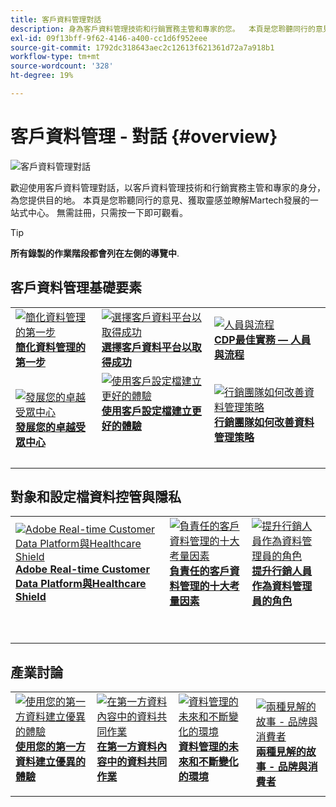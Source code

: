 ```yaml
---
title: 客戶資料管理對話
description: 身為客戶資料管理技術和行銷實務主管和專家的您。  本頁是您聆聽同行的意見、獲取靈感並瞭解Martech發展的一站式中心。
exl-id: 09f13bff-9f62-4146-a400-cc1d6f952eee
source-git-commit: 1792dc318643aec2c12613f621361d72a7a918b1
workflow-type: tm+mt
source-wordcount: '328'
ht-degree: 19%

---
```


# 客戶資料管理 - 對話 {#overview}

<img alt="客戶資料管理對話" src="./assets/cdp-voices-banner.png" />

歡迎使用客戶資料管理對話，以客戶資料管理技術和行銷實務主管和專家的身分，為您提供目的地。 本頁是您聆聽同行的意見、獲取靈感並瞭解Martech發展的一站式中心。 無需註冊，只需按一下即可觀看。

>[!TIP]
>
>**所有錄製的作業階段都會列在左側的導覽中**.

## 客戶資料管理基礎要素

<table>
  <tr>
   <td>
      <a href="./cdm/first-mile.md">
      <img alt="簡化資料管理的第一步" src="./assets/first-mile.png"/>
      </a>
      <div>
         <a href="./cdm/first-mile.md"><strong>簡化資料管理的第一步</strong></a>
         <br/>
      </div>
   </td>
   <td>
      <a href="./cdm/cdp-success.md">
      <img alt="選擇客戶資料平台以取得成功" src="./assets/cdp-success.png"/>
      </a>
      <div>
         <a href="./cdm/cdp-success.md"><strong>選擇客戶資料平台以取得成功</strong></a>
         <br/>
      </div>
    </td>
    <td>
      <a href="./cdm/people-and-process.md">
      <img alt="人員與流程" src="./assets/people-and-process.png"/>
      </a>
      <div>
         <a href="./cdm/people-and-process.md"><strong>CDP最佳實務 — 人員與流程</strong></a>
         <br/>
      </div>
    </td>
   </tr>
   <tr> 
   <td>
      <a href="./cdm/evolving-your-audience-center-of-excellence.md">
      <img alt="發展您的卓越受眾中心" src="./assets/evolving-your-audience-center-of-excellence.png"/>
      </a>
      <div>
         <a href="./cdm/evolving-your-audience-center-of-excellence.md"><strong>發展您的卓越受眾中心</strong></a>
         <br/>
      </div>
    </td>
   <td>
      <a href="./cdm/building-better-experiences-with-customer-profiles.md">
      <img alt="使用客戶設定檔建立更好的體驗" src="./assets/building-better-experiences-with-customer-profiles.png"/>
      </a>
      <div>
         <a href="./cdm/building-better-experiences-with-customer-profiles.md"><strong>使用客戶設定檔建立更好的體驗</strong></a>
      </div>
      <p>
        <br/>
    </td>
   <td>
      <a href="./cdm/how-marketing-teams-are-improving-data-management-strategies.md">
      <img alt="行銷團隊如何改善資料管理策略" src="./assets/how-marketing-teams-are-improving-data-management-strategies.png"/>
      </a>
      <div>
         <a href="./cdm/how-marketing-teams-are-improving-data-management-strategies.md"><strong>行銷團隊如何改善資料管理策略</strong></a>
      </div>
      <p>
      </p>
    </td>
  </tr>
</table>

## 對象和設定檔資料控管與隱私

<table>
  <tr>
   <td>
      <a href="./governance/healthcare-shield.md">
      <img alt="Adobe Real-time Customer Data Platform與Healthcare Shield" src="./assets/healthcare-shield.png"/>
      </a>
      <div>
         <a href="./governance/healthcare-shield.md"><strong>Adobe Real-time Customer Data Platform與Healthcare Shield</strong></a>
         <br/>
      </div>
      <p>
        <br/>
   </td> 
   <td>
      <a href="https://experienceleague.adobe.com/docs/platform-learn/tutorials/privacy/ten-considerations-for-responsible-customer-data-management.html">
      <img alt="負責任的客戶資料管理的十大考量因素" src="./assets/ten-considerations-for-responsible-customer-data-management.png"/>
      </a>
      <div>
         <a href="https://experienceleague.adobe.com/docs/platform-learn/tutorials/privacy/ten-considerations-for-responsible-customer-data-management.html"><strong>負責任的客戶資料管理的十大考量因素</strong></a>
         <br/>
      </div>
      <p>
        <br/>
    </td>
    <td>
      <a href="https://experienceleague.adobe.com/docs/platform-learn/tutorials/privacy/elevating-the-marketers-role-as-a-data-steward.html">
      <img alt="提升行銷人員作為資料管理員的角色" src="./assets/elevating-the-marketers-role-as-a-data-steward.png"/>
      </a>
      <div>
         <a href="https://experienceleague.adobe.com/docs/platform-learn/tutorials/privacy/elevating-the-marketers-role-as-a-data-steward.html"><strong>提升行銷人員作為資料管理員的角色</strong></a>
         <br/>
      </div>
      <p>
        <br/>
       </p>
    </td>
  </tr>
</table>

## 產業討論

<table>
  <tr>
     <td>
      <a href="./industry/build-superb-experiences-with-your-first-party-data.md">
      <img alt="使用您的第一方資料建立優異的體驗" src="./assets/build-superb-experiences-with-your-first-party-data.png"/>
      </a>
      <div>
         <a href="./industry/build-superb-experiences-with-your-first-party-data.md"><strong>使用您的第一方資料建立優異的體驗</strong></a>
      </div>
      <p>
      </p>
    </td>
     <td>
      <a href="./industry/data-collaboration-in-the-first-party-data-context.md">
      <img alt="在第一方資料內容中的資料共同作業" src="./assets/data-collaboration-in-the-first-party-data-context.png"/>
      </a>
      <div>
         <a href="./industry/data-collaboration-in-the-first-party-data-context.md"><strong>在第一方資料內容中的資料共同作業</strong></a>
      </div>
      <p>
      </p>
    </td>
     <td>
      <a href="./industry/the-future-of-data-management-and-the-changing-environment.md">
      <img alt="資料管理的未來和不斷變化的環境" src="./assets/the-future-of-data-management-and-the-changing-environment.png"/>
      </a>
      <div>
         <a href="./industry/the-future-of-data-management-and-the-changing-environment.md"><strong>資料管理的未來和不斷變化的環境</strong></a>
      </div>
      <p>
      </p>
    </td>
   <td>
      <a href="./industry/brands-vs-consumers.md">
      <img alt="兩種見解的故事 - 品牌與消費者" src="./assets/brands-vs-consumers.png"/>
      </a>
      <div>
         <a href="./industry/brands-vs-consumers.md"><strong>兩種見解的故事 - 品牌與消費者</strong></a>
         <br/>
      </div>
    </td>
  </tr>
</table>
